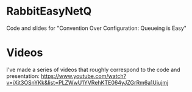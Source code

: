 # RabbitEasyNetQ
Code and slides for "Convention Over Configuration: Queueing is Easy"

# Videos
I've made a series of videos that roughly correspond to the code and presentation:
https://www.youtube.com/watch?v=jXjt3OSnYKk&list=PLZWwU1YVRehKTE064yJZGrRm6a1Uiujmj